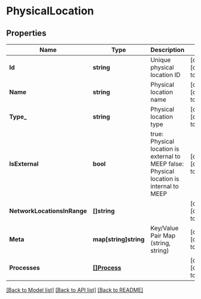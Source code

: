 # PhysicalLocation

## Properties
Name | Type | Description | Notes
------------ | ------------- | ------------- | -------------
**Id** | **string** | Unique physical location ID | [optional] [default to null]
**Name** | **string** | Physical location name | [optional] [default to null]
**Type_** | **string** | Physical location type | [optional] [default to null]
**IsExternal** | **bool** | true: Physical location is external to MEEP false: Physical location is internal to MEEP | [optional] [default to null]
**NetworkLocationsInRange** | **[]string** |  | [optional] [default to null]
**Meta** | **map[string]string** | Key/Value Pair Map (string, string) | [optional] [default to null]
**Processes** | [**[]Process**](Process.md) |  | [optional] [default to null]

[[Back to Model list]](../README.md#documentation-for-models) [[Back to API list]](../README.md#documentation-for-api-endpoints) [[Back to README]](../README.md)


